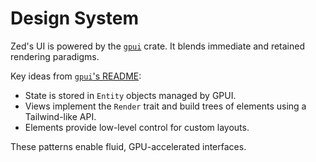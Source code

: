 # Design System

Zed's UI is powered by the [`gpui`](../../crates/gpui) crate. It blends immediate
and retained rendering paradigms.

Key ideas from [`gpui`'s README](../../crates/gpui/README.md):

- State is stored in `Entity` objects managed by GPUI.
- Views implement the `Render` trait and build trees of elements using a
  Tailwind-like API.
- Elements provide low-level control for custom layouts.

These patterns enable fluid, GPU-accelerated interfaces.
